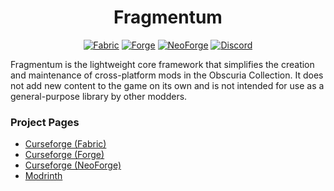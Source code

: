 # <center>Fragmentum</center>

<center>
<a href="https://www.curseforge.com/minecraft/mc-mods/fragmentum-fabric" rel="nofollow"><img alt="Fabric" src="https://img.shields.io/badge/Fabric-5b213b?style=for-the-badge"></a> <a href="https://www.curseforge.com/minecraft/mc-mods/fragmentum-forge" rel="nofollow"><img alt="Forge" src="https://img.shields.io/badge/Forge-5b2135?style=for-the-badge"></a> <a href="https://www.curseforge.com/minecraft/mc-mods/fragmentum-neoforge" rel="nofollow"><img alt="NeoForge" src="https://img.shields.io/badge/Neo Forge-5b212e?style=for-the-badge"></a> <a href="https://discord.gg/jSHHJSUWdY" target="_blank" rel="nofollow"><img alt="Discord" src="https://img.shields.io/discord/899742852681191444?style=for-the-badge&logo=discord&logoColor=white&label= &labelColor=231C25&color=5b2121"></a>
</center>

Fragmentum is the lightweight core framework that simplifies the creation and maintenance of cross-platform mods in the Obscuria Collection. It does not add new content to the game on its own and is not intended for use as a general-purpose library by other modders.

### Project Pages

- [Curseforge (Fabric)](https://www.curseforge.com/minecraft/mc-mods/fragmentum-fabric)
- [Curseforge (Forge)](https://www.curseforge.com/minecraft/mc-mods/fragmentum-fabric)
- [Curseforge (NeoForge)](https://www.curseforge.com/minecraft/mc-mods/fragmentum-fabric)
- [Modrinth](https://modrinth.com/mod/fragmentum)
